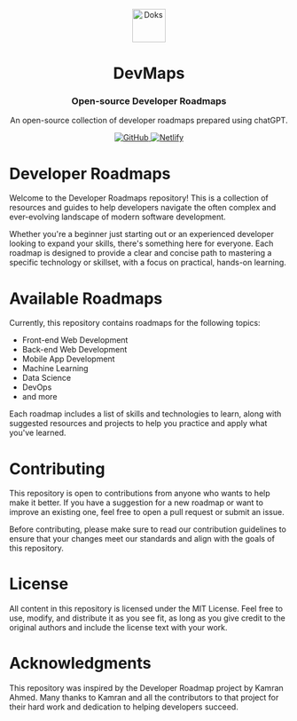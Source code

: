 <p align="center">
  <a href="https://getdoks.org/">
    <img alt="Doks" src="https://doks.netlify.app/doks.svg" width="60">
  </a>
</p>

<h1 align="center">
  DevMaps
</h1>

<h3 align="center">
  Open-source Developer Roadmaps
</h3>

<p align="center">
  An open-source collection of developer roadmaps prepared using chatGPT.
</p>

<p align="center">
  <a href="https://github.com/rajtilakjee/devmaps/blob/main/LICENSE">
    <img src="https://img.shields.io/github/license/h-enk/doks?style=flat-square" alt="GitHub">
  </a>
  <a href="https://app.netlify.com/sites/devmaps/deploys">
    <img src="https://img.shields.io/netlify/8a1009d5-88ac-413e-96ef-3f928674a083?style=flat-square" alt="Netlify">
  </a>
</p>

# Developer Roadmaps
Welcome to the Developer Roadmaps repository! This is a collection of resources and guides to help developers navigate the often complex and ever-evolving landscape of modern software development.

Whether you're a beginner just starting out or an experienced developer looking to expand your skills, there's something here for everyone. Each roadmap is designed to provide a clear and concise path to mastering a specific technology or skillset, with a focus on practical, hands-on learning.

# Available Roadmaps
Currently, this repository contains roadmaps for the following topics:

 - Front-end Web Development
 - Back-end Web Development
 - Mobile App Development
 - Machine Learning
 - Data Science
 - DevOps
 - and more

Each roadmap includes a list of skills and technologies to learn, along with suggested resources and projects to help you practice and apply what you've learned.

# Contributing
This repository is open to contributions from anyone who wants to help make it better. If you have a suggestion for a new roadmap or want to improve an existing one, feel free to open a pull request or submit an issue.

Before contributing, please make sure to read our contribution guidelines to ensure that your changes meet our standards and align with the goals of this repository.

# License
All content in this repository is licensed under the MIT License. Feel free to use, modify, and distribute it as you see fit, as long as you give credit to the original authors and include the license text with your work.

# Acknowledgments
This repository was inspired by the Developer Roadmap project by Kamran Ahmed. Many thanks to Kamran and all the contributors to that project for their hard work and dedication to helping developers succeed.